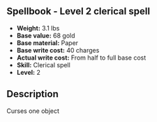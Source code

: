## Spellbook - Level 2 clerical spell

- **Weight:** 3.1 lbs
- **Base value:** 68 gold
- **Base material:** Paper
- **Base write cost:** 40 charges
- **Actual write cost:** From half to full base cost
- **Skill:** Clerical spell
- **Level:** 2

## Description

Curses one object
